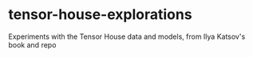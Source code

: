 # tensor-house-explorations
Experiments with the Tensor House data and models, from Ilya Katsov's book and repo
